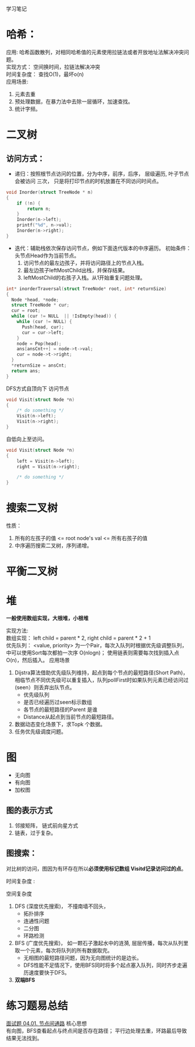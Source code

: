 学习笔记


# 哈希： 
应用: 哈希函数散列，对相同哈希值的元素使用拉链法或者开放地址法解决冲突问题。  
实现方式： 空间换时间，拉链法解决冲突  
时间复杂度： 查找O(1)，最坏o(n)  
应用场景: 
1. 元素去重
2. 预处理数据，在暴力法中去除一层循环，加速查找。 
3. 统计字频。

# 二叉树
## 访问方式：
- 递归：按照根节点访问的位置，分为中序，前序，后序， 层级遍历, 叶子节点会被访问 三次， 只是将打印节点的时机放置在不同访问时间点。
```c
void Inorder(struct TreeNode * n)
{
    if (!n) {
        return n;
    }
    Inorder(n->left);
    printf("%d", n->val);
    Inorder(n->right);
}
```
- 迭代：辅助栈依次保存访问节点，例如下面迭代版本的中序遍历。
初始条件：头节点Head作为当前节点。
  1. 访问节点的最左边孩子，并将访问路径上的节点入栈。
  2. 最左边孩子leftMostChild出栈，并保存结果。
  3. leftMostChild的右孩子入栈。从1开始重复问题处理。
```c
int* inorderTraversal(struct TreeNode* root, int* returnSize)
{
  Node *head, *node;
  struct TreeNode * cur;
  cur = root;
  while (cur != NULL  || !IsEmpty(head)) {
    while (cur != NULL) {
      Push(head, cur);
      cur = cur->left;
    }
    node = Pop(head);
    ans[ansCnt++] = node->t->val;
    cur = node->t->right;
  }
  *returnSize = ansCnt;
  return ans;
}
```

DFS方式自顶向下 访问节点
``` c
void Visit(struct Node *n)
{
    /* do something */
    Visit(n->left);
    Visit(n->right);
}
```

自低向上至访问。
```c
void Visit(struct Node *n)
{
    left = Visit(n->left);
    right = Visit(n->right);

    /* do something */
}
```
# 搜索二叉树
性质： 
1. 所有的左孩子的值  <= root node's val <= 所有右孩子的值
2. 中序遍历搜索二叉树，序列递增。
# 平衡二叉树
# 堆
**一般使用数组实现，大根堆，小根堆**

 实现方法:   
数组实现： left child = parent * 2, right child = parent * 2 + 1  
优先队列： <value, priority> 为一个Pair，每次入队列时根据优先级调整队列，中可以使用Sort每次都拍一次序  O(nlogn)； 使用链表则需要每次找到插入点O(n)，然后插入。
应用场景
1. Dijstra算法借助优先级队列维持，起点到每个节点的最短路径(Short Path)，相临节点不同优先级可以重复插入，队列pollFirst时如果队列元素已经访问过(seen）则丢弃出队节点。
    * 优先级队列
    * 是否已经遍历过seen标示数组
    * 各节点的最短路径的Parent 是谁
    * Distance从起点到当前节点的最短路径。
2. 数据动态变化场景下，求Topk 个数据。
3. 任务优先级调度问题。

# 图
- 无向图
- 有向图
- 加权图
## 图的表示方式
1. 邻接矩阵， 链式前向星方式
2. 链表，过于复杂。

##  图搜索：
对比树的访问，图因为有环存在所以**必须使用标记数组 Visitd记录访问过的点**。

  时间复杂度 : 

  空间复杂度
1. DFS (深度优先搜索)， 不撞南墙不回头，
    * 拓扑排序
    * 连通性问题
    * 二分图
    * 环路检测
2. BFS (广度优先搜索)， 如一颗石子激起水中的涟漪, 层层传播，每次从队列里取一个元素，每次将队列的所有数据取完。
    * 无相图的最短路径问题，因为无向图统计的是边长。
    *  DFS性能不足情况下，使用BFS同时将多个起点塞入队列，同时齐步走遍历速度要快于DFS。
3. **双端BFS**

# 练习题易总结
[面试题 04.01. 节点间通路](https://leetcode-cn.com/problems/route-between-nodes-lcci/)
核心思想  
有向图，BFS查看起点与终点间是否存在路径； 平行边处理去重，环路最后导致结果无法找到。